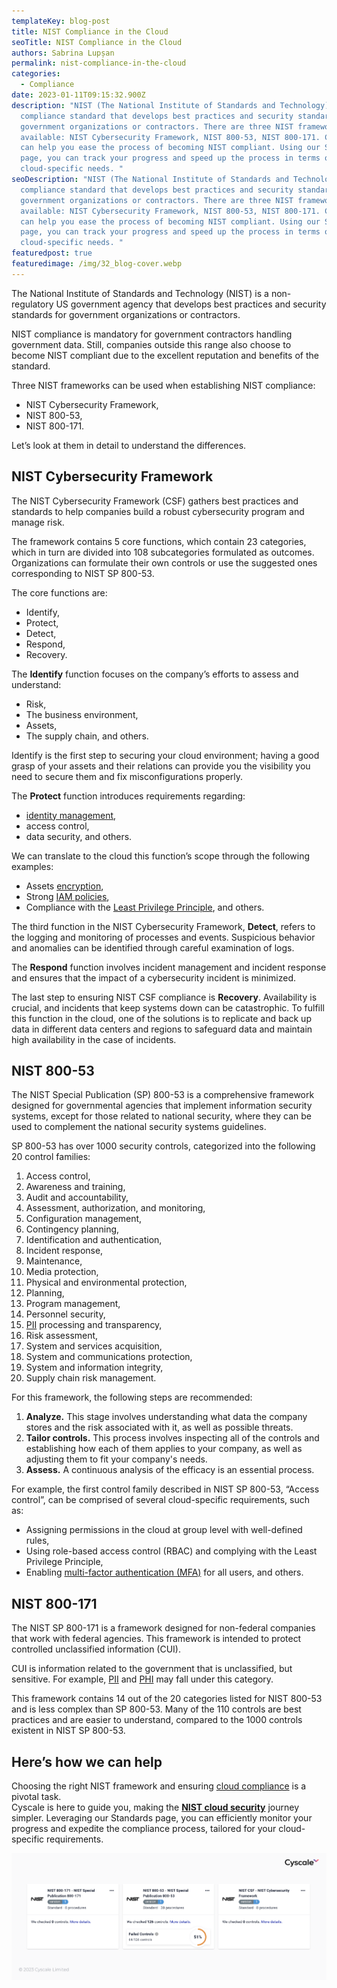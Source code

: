 ```yaml
---
templateKey: blog-post
title: NIST Compliance in the Cloud
seoTitle: NIST Compliance in the Cloud
authors: Sabrina Lupșan
permalink: nist-compliance-in-the-cloud
categories:
  - Compliance
date: 2023-01-11T09:15:32.900Z
description: "NIST (The National Institute of Standards and Technology) is a
  compliance standard that develops best practices and security standards for
  government organizations or contractors. There are three NIST frameworks
  available: NIST Cybersecurity Framework, NIST 800-53, NIST 800-171. Cyscale
  can help you ease the process of becoming NIST compliant. Using our Standards
  page, you can track your progress and speed up the process in terms of your
  cloud-specific needs. "
seoDescription: "NIST (The National Institute of Standards and Technology) is a
  compliance standard that develops best practices and security standards for
  government organizations or contractors. There are three NIST frameworks
  available: NIST Cybersecurity Framework, NIST 800-53, NIST 800-171. Cyscale
  can help you ease the process of becoming NIST compliant. Using our Standards
  page, you can track your progress and speed up the process in terms of your
  cloud-specific needs. "
featuredpost: true
featuredimage: /img/32_blog-cover.webp
---
```

<!--StartFragment-->

The National Institute of Standards and Technology (NIST) is a non-regulatory US government agency that develops best practices and security standards for government organizations or contractors.  

NIST compliance is mandatory for government contractors handling government data. Still, companies outside this range also choose to become NIST compliant due to the excellent reputation and benefits of the standard. 

Three NIST frameworks can be used when establishing NIST compliance: 

* NIST Cybersecurity Framework, 
* NIST 800-53, 
* NIST 800-171. 

Let’s look at them in detail to understand the differences. 

## NIST Cybersecurity Framework 

The NIST Cybersecurity Framework (CSF) gathers best practices and standards to help companies build a robust cybersecurity program and manage risk.  

The framework contains 5 core functions, which contain 23 categories, which in turn are divided into 108 subcategories formulated as outcomes. Organizations can formulate their own controls or use the suggested ones corresponding to NIST SP 800-53.  

The core functions are: 

* Identify, 
* Protect, 
* Detect, 
* Respond, 
* Recovery. 

The **Identify** function focuses on the company’s efforts to assess and understand: 

* Risk, 
* The business environment,  
* Assets, 
* The supply chain, and others. 

Identify is the first step to securing your cloud environment; having a good grasp of your assets and their relations can provide you the visibility you need to secure them and fix misconfigurations properly. 

The **Protect** function introduces requirements regarding: 

* [identity management](https://cyscale.com/blog/iam-services-in-aws-azure-gcp/),  
* access control,  
* data security, and others. 

We can translate to the cloud this function’s scope through the following examples: 

* Assets [encryption](https://cyscale.com/blog/types-of-encryption/), 
* Strong [IAM policies](https://cyscale.com/blog/iam-best-practices-from-aws-azure-gcp/), 
* Compliance with the [Least Privilege Principle](https://cyscale.com/blog/check-for-least-privilege/), and others. 

The third function in the NIST Cybersecurity Framework, **Detect**, refers to the logging and monitoring of processes and events. Suspicious behavior and anomalies can be identified through careful examination of logs. 

The **Respond** function involves incident management and incident response and ensures that the impact of a cybersecurity incident is minimized. 

The last step to ensuring NIST CSF compliance is **Recovery**. Availability is crucial, and incidents that keep systems down can be catastrophic. To fulfill this function in the cloud, one of the solutions is to replicate and back up data in different data centers and regions to safeguard data and maintain high availability in the case of incidents. 

## NIST 800-53 

The NIST Special Publication (SP) 800-53 is a comprehensive framework designed for governmental agencies that implement information security systems, except for those related to national security, where they can be used to complement the national security systems guidelines. 

SP 800-53 has over 1000 security controls, categorized into the following 20 control families: 

1. Access control, 
2. Awareness and training, 
3. Audit and accountability, 
4. Assessment, authorization, and monitoring, 
5. Configuration management, 
6. Contingency planning, 
7. Identification and authentication, 
8. Incident response, 
9. Maintenance, 
10. Media protection, 
11. Physical and environmental protection, 
12. Planning, 
13. Program management, 
14. Personnel security, 
15. [PII](https://cyscale.com/blog/protecting-pii-in-the-cloud/) processing and transparency, 
16. Risk assessment, 
17. System and services acquisition, 
18. System and communications protection, 
19. System and information integrity, 
20. Supply chain risk management. 

For this framework, the following steps are recommended: 

1. **Analyze.** This stage involves understanding what data the company stores and the risk associated with it, as well as possible threats. 
2. **Tailor controls.** This process involves inspecting all of the controls and establishing how each of them applies to your company, as well as adjusting them to fit your company's needs.  
3. **Assess.** A continuous analysis of the efficacy is an essential process. 

For example, the first control family described in NIST SP 800-53, “Access control”, can be comprised of several cloud-specific requirements, such as: 

* Assigning permissions in the cloud at group level with well-defined rules, 
* Using role-based access control (RBAC) and complying with the Least Privilege Principle, 
* Enabling [multi-factor authentication (MFA)](https://cyscale.com/blog/iam-best-practices-from-aws-azure-gcp/#MFA) for all users, and others. 

## NIST 800-171 

The NIST SP 800-171 is a framework designed for non-federal companies that work with federal agencies. This framework is intended to protect controlled unclassified information (CUI). 

CUI is information related to the government that is unclassified, but sensitive. For example, [PII](https://cyscale.com/blog/protecting-pii-in-the-cloud/) and [PHI](https://cyscale.com/blog/hipaa-compliance-in-cloud/) may fall under this category. 

This framework contains 14 out of the 20 categories listed for NIST 800-53 and is less complex than SP 800-53. Many of the 110 controls are best practices and are easier to understand, compared to the 1000 controls existent in NIST SP 800-53. 

## Here’s how we can help 

Choosing the right NIST framework and ensuring [cloud compliance](https://cyscale.com/blog/cloud-compliance-101-basics-best-practices/) is a pivotal task.\
Cyscale is here to guide you, making the **[NIST cloud security](https://cyscale.com/use-cases/nist-compliance/)** journey simpler. Leveraging our Standards page, you can efficiently monitor your progress and expedite the compliance process, tailored for your cloud-specific requirements.

<img src="/img/32_blog-standards.png" alt="The NIST Standard in Cyscale" title="The NIST Standard in Cyscale" class="" style="width:auto;height:auto;"/>

<!--EndFragment-->